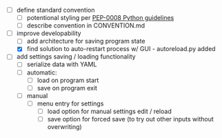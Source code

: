 - [ ] define standard convention
    - [ ] potentional styling per [PEP-0008 Python guidelines]( https://www.python.org/dev/peps/pep-0008/)
    - [ ] describe convention in CONVENTION.md
- [ ] improve developability
    - [ ] add architecture for saving program state
    - [X] find solution to auto-restart process w/ GUI - autoreload.py added
- [ ] add settings saving / loading functionality
    - [ ] serialize data with YAML
    - [ ] automatic:   
        - [ ] load on program start
        - [ ] save on program exit
    - [ ] manual
        - [ ] menu entry for settings
            - [ ] load option for manual settings edit / reload
            - [ ] save option for forced save (to try out other inputs without overwriting)
